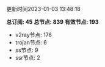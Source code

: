 更新时间2023-01-03 13:48:18

**总订阅: 45**
**总节点: 839**
**有效节点: 193**
- v2ray节点: 176
- trojan节点: 6
- ss节点: 9
- ssr节点: 2
